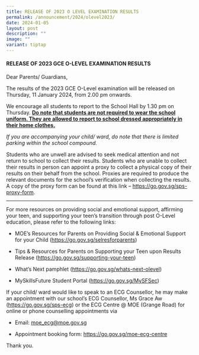 ```yaml
---
title: RELEASE OF 2023 O LEVEL EXAMINATION RESULTS
permalink: /announcement/2024/olevel2023/
date: 2024-01-05
layout: post
description: ""
image: ""
variant: tiptap
---
```

<h4><strong>RELEASE OF 2023 GCE O-LEVEL EXAMINATION RESULTS</strong></h4><p>Dear Parents/ Guardians,</p><p>The results of the 2023 GCE O-Level examination will be released on Thursday, 11 January 2024, from 2.00 pm onwards.</p><p>We encourage all students to report to the School Hall by 1.30 pm on Thursday. <strong><u>Do note that students are not required to wear the school uniform. They are allowed to report to school dressed appropriately in their home clothes.</u></strong></p><p><em>If you are accompanying your child/ ward, do note that there is limited parking within the school compound.</em></p><p></p><p>Students who are unwell are advised to seek medical attention and not return to school to collect their results. Students who are unable to collect their results in person can appoint a proxy to collect a physical copy of their results on their behalf from the school. Proxies are required to produce the relevant documents for the school’s verification when collecting the results. A copy of the proxy form can be found at this link – <a href="https://go.gov.sg/sps-proxy-form" rel="noopener noreferrer nofollow" target="_blank">https://go.gov.sg/sps-proxy-form</a>. &nbsp;</p><p></p><hr><p>For more resources on providing social and emotional support, affirming your teen, and supporting your teen’s transition through post O-Level education, please refer to the following links:</p><ul data-tight="true" class="tight"><li><p>MOE’s Resources for Parents on Providing Social &amp; Emotional Support for your Child (<a href="https://go.gov.sg/selresforparents" rel="noopener noreferrer nofollow" target="_blank">https://go.gov.sg/selresforparents</a>)</p></li><li><p>Tips &amp; Resources for Parents on Supporting your Teen upon Results Release (<a href="https://go.gov.sg/supporting-your-teen" rel="noopener noreferrer nofollow" target="_blank">https://go.gov.sg/supporting-your-teen</a>)</p></li><li><p>What’s Next pamphlet (<a href="https://go.gov.sg/whats-next-olevel" rel="noopener noreferrer nofollow" target="_blank">https://go.gov.sg/whats-next-olevel</a>)</p></li><li><p>MySkillsFuture Student Portal (<a href="https://go.gov.sg/MySFSec" rel="noopener noreferrer nofollow" target="_blank">https://go.gov.sg/MySFSec</a>)</p></li></ul><p></p><p>If your child/ ward would like to speak to an ECG Counsellor, he may make an appointment with our school’s ECG Counsellor, Ms Grace Aw (<a href="https://go.gov.sg/sps-ecg" rel="noopener noreferrer nofollow" target="_blank">https://go.gov.sg/sps-ecg</a>) or the ECG Centre @ MOE (Grange Road) for online or phone counselling appointments via</p><ul data-tight="true" class="tight"><li><p>Email: <a href="moe_ecg@moe.gov.sg" rel="noopener noreferrer nofollow" target="_blank">moe_ecg@moe.gov.sg</a> &nbsp;</p></li><li><p>Appointment booking form: <a href="https://go.gov.sg/moe-ecg-centre" rel="noopener noreferrer nofollow" target="_blank">https://go.gov.sg/moe-ecg-centre</a> &nbsp;&nbsp;</p></li></ul><p>Thank you.</p>
